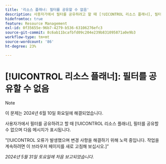 ```yaml
---
title: '리소스 플래너: 필터를 공유할 수 없음'
description: 사용자가에서 필터를 공유하려고 할 때 [!UICONTROL 리소스 플래너], 필터를 공유할 수 없으며 오류 메시지가 표시됩니다.
hidefromtoc: true
feature: Resource Management
exl-id: 0f35655e-96b7-4279-b536-63106276efc3
source-git-commit: 8c6ab11bcafbfd09c204e239b831095871a0e9b3
workflow-type: tm+mt
source-wordcount: '86'
ht-degree: 23%

---
```


# [!UICONTROL 리소스 플래너]: 필터를 공유할 수 없음

>[!NOTE]
>
>이 문제는 2024년 6월 10일 화요일에 해결되었습니다.

사용자가에서 필터를 공유하려고 할 때 [!UICONTROL 리소스 플래너], 필터를 공유할 수 없으며 다음 메시지가 표시됩니다.

&quot;[!UICONTROL 오류가 발생했으며 변경 사항을 해결하기 위해 노력 중입니다. 작업을 계속하려면 이 브라우저 페이지를 새로 고침해 보십시오.]”

_2024년 5월 31일 토요일에 처음 보고되었습니다._
